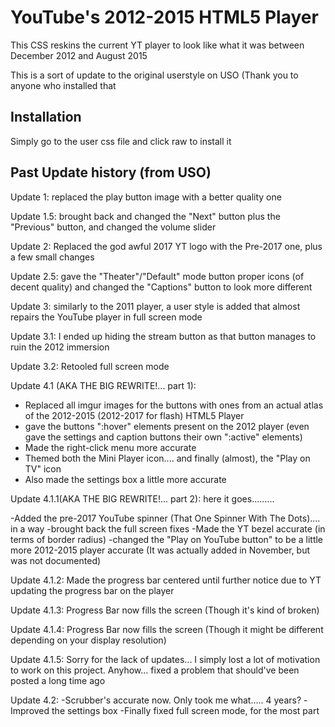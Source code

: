 ﻿# YouTube's 2012-2015 HTML5 Player
This CSS reskins the current YT player to look like what it was between December 2012 and August 2015

This is a sort of update to the original userstyle on USO (Thank you to anyone who installed that

## Installation
Simply go to the user css file and click raw to install it

## Past Update history (from USO)

Update 1: replaced the play button image with a better quality one

Update 1.5: brought back and changed the "Next" button plus the "Previous" button, and changed the volume slider

Update 2: Replaced the god awful 2017 YT logo with the Pre-2017 one, plus a few small changes

Update 2.5: gave the "Theater"/"Default" mode button proper icons (of decent quality) and changed the "Captions" button to look more different

Update 3: similarly to the 2011 player, a user style is added that almost repairs the YouTube player in full screen mode

Update 3.1: I ended up hiding the stream button as that button manages to ruin the 2012 immersion

Update 3.2: Retooled full screen mode

Update 4.1 (AKA THE BIG REWRITE!... part 1):
- Replaced all imgur images for the buttons with ones from an actual atlas of the 2012-2015 (2012-2017 for flash) HTML5 Player
- gave the buttons ":hover" elements present on the 2012 player (even gave the settings and caption buttons their own ":active" elements)
- Made the right-click menu more accurate
- Themed both the Mini Player icon.... and finally (almost), the "Play on TV" icon
- Also made the settings box a little more accurate

Update 4.1.1(AKA THE BIG REWRITE!... part 2):
here it goes.........

-Added the pre-2017 YouTube spinner (That One Spinner With The Dots).... in a way
-brought back the full screen fixes
-Made the YT bezel accurate (in terms of border radius)
-changed the "Play on YouTube button" to be a little more 2012-2015 player accurate (It was actually added in November, but was not documented)

Update 4.1.2:
Made the progress bar centered until further notice due to YT updating the progress bar on the player

Update 4.1.3:
Progress Bar now fills the screen (Though it's kind of broken)

Update 4.1.4:
Progress Bar now fills the screen (Though it might be different depending on your display resolution)

Update 4.1.5:
Sorry for the lack of updates... I simply lost a lot of motivation to work on this project. Anyhow... fixed a problem that should've been posted a long time ago

Update 4.2:
-Scrubber's accurate now. Only took me what..... 4 years?
-Improved the settings box
-Finally fixed full screen mode, for the most part
